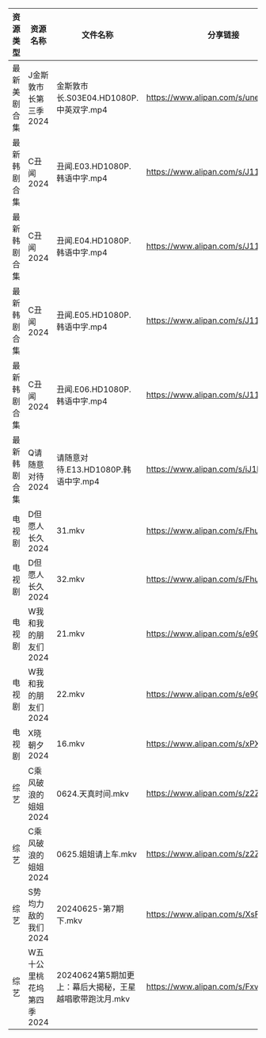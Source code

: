 | 资源类型   | 资源名称            | 文件名称                               | 分享链接                                 | 更新时间                |
| ------ | --------------- | ---------------------------------- | ------------------------------------ | ------------------- |
| 最新美剧合集 | J金斯敦市长第三季2024   | 金斯敦市长.S03E04.HD1080P.中英双字.mp4      | https://www.alipan.com/s/uneR6vKvF2y | 2024-06-25 12:08:58 |
| 最新韩剧合集 | C丑闻2024         | 丑闻.E03.HD1080P.韩语中字.mp4            | https://www.alipan.com/s/J114XwZcFVg | 2024-06-25 08:08:40 |
| 最新韩剧合集 | C丑闻2024         | 丑闻.E04.HD1080P.韩语中字.mp4            | https://www.alipan.com/s/J114XwZcFVg | 2024-06-25 08:08:40 |
| 最新韩剧合集 | C丑闻2024         | 丑闻.E05.HD1080P.韩语中字.mp4            | https://www.alipan.com/s/J114XwZcFVg | 2024-06-25 08:08:40 |
| 最新韩剧合集 | C丑闻2024         | 丑闻.E06.HD1080P.韩语中字.mp4            | https://www.alipan.com/s/J114XwZcFVg | 2024-06-25 08:08:39 |
| 最新韩剧合集 | Q请随意对待2024      | 请随意对待.E13.HD1080P.韩语中字.mp4         | https://www.alipan.com/s/iJ1hfG7FjwZ | 2024-06-25 08:06:25 |
| 电视剧    | D但愿人长久2024      | 31.mkv                             | https://www.alipan.com/s/FhuZUhrsRyc | 2024-06-25 00:05:17 |
| 电视剧    | D但愿人长久2024      | 32.mkv                             | https://www.alipan.com/s/FhuZUhrsRyc | 2024-06-25 00:05:16 |
| 电视剧    | W我和我的朋友们2024    | 21.mkv                             | https://www.alipan.com/s/e9GsReG5oro | 2024-06-25 14:06:58 |
| 电视剧    | W我和我的朋友们2024    | 22.mkv                             | https://www.alipan.com/s/e9GsReG5oro | 2024-06-25 14:06:58 |
| 电视剧    | X晓朝夕2024        | 16.mkv                             | https://www.alipan.com/s/xPX4YgDfFos | 2024-06-25 14:07:19 |
| 综艺     | C乘风破浪的姐姐2024    | 0624.天真时间.mkv                      | https://www.alipan.com/s/z2ZQFhKX5nR | 2024-06-25 14:07:35 |
| 综艺     | C乘风破浪的姐姐2024    | 0625.姐姐请上车.mkv                     | https://www.alipan.com/s/z2ZQFhKX5nR | 2024-06-25 14:07:35 |
| 综艺     | S势均力敌的我们2024    | 20240625-第7期下.mkv                  | https://www.alipan.com/s/XsFhEtje2h7 | 2024-06-25 14:08:18 |
| 综艺     | W五十公里桃花坞第四季2024 | 20240624第5期加更上：幕后大揭秘，王星越唱歌带跑沈月.mkv | https://www.alipan.com/s/FxvgZFoirza | 2024-06-25 00:08:35 |
